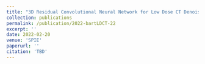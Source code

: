 ```yaml
---
title: "3D Residual Convolutional Neural Network for Low Dose CT Denoising"
collection: publications
permalink: /publication/2022-bartLDCT-22
excerpt: ''
date: 2022-02-20
venue: 'SPIE'
paperurl: ''
citation: 'TBD'
---
```

